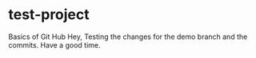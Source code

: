# test-project
Basics of Git Hub
Hey, 
Testing the changes for the demo branch and the commits.
Have a good time.
